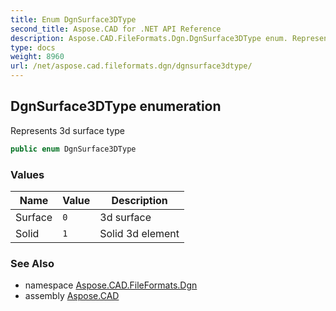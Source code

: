 ```yaml
---
title: Enum DgnSurface3DType
second_title: Aspose.CAD for .NET API Reference
description: Aspose.CAD.FileFormats.Dgn.DgnSurface3DType enum. Represents 3d surface type
type: docs
weight: 8960
url: /net/aspose.cad.fileformats.dgn/dgnsurface3dtype/
---
```

## DgnSurface3DType enumeration

Represents 3d surface type

```csharp
public enum DgnSurface3DType
```

### Values

| Name | Value | Description |
| --- | --- | --- |
| Surface | `0` | 3d surface |
| Solid | `1` | Solid 3d element |

### See Also

* namespace [Aspose.CAD.FileFormats.Dgn](../../aspose.cad.fileformats.dgn/)
* assembly [Aspose.CAD](../../)


